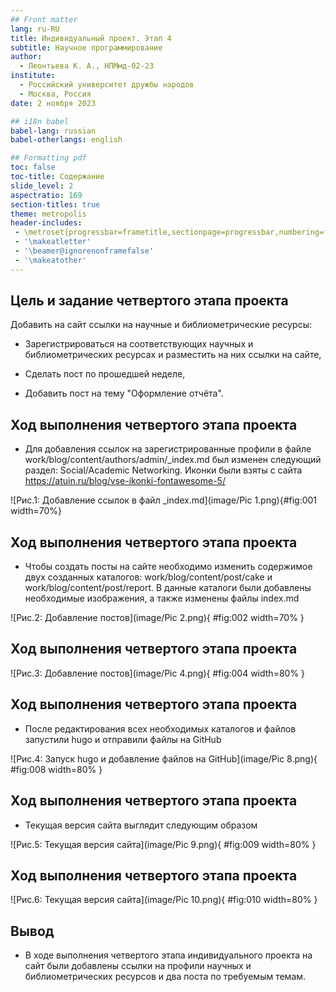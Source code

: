 ```yaml
---
## Front matter
lang: ru-RU
title: Индивидуальный проект. Этап 4
subtitle: Научное программирование
author:
  - Леонтьева К. А., НПМмд-02-23
institute:
  - Российский университет дружбы народов
  - Москва, Россия
date: 2 ноября 2023

## i18n babel
babel-lang: russian
babel-otherlangs: english

## Formatting pdf
toc: false
toc-title: Содержание
slide_level: 2
aspectratio: 169
section-titles: true
theme: metropolis
header-includes:
 - \metroset{progressbar=frametitle,sectionpage=progressbar,numbering=fraction}
 - '\makeatletter'
 - '\beamer@ignorenonframefalse'
 - '\makeatother'
---
```


## Цель и задание четвертого этапа проекта

Добавить на сайт ссылки на научные и библиометрические ресурсы:

- Зарегистрироваться на соответствующих научных и библиометрических ресурсах и разместить на них ссылки на сайте,

- Сделать пост по прошедшей неделе,

- Добавить пост на тему "Оформление отчёта".

## Ход выполнения четвертого этапа проекта
- Для добавления ссылок на зарегистрированные профили в файле work/blog/content/authors/admin/_index.md был изменен следующий раздел: Social/Academic Networking. Иконки были взяты с сайта https://atuin.ru/blog/vse-ikonki-fontawesome-5/

![Рис.1: Добавление ссылок в файл _index.md](image/Pic 1.png){#fig:001 width=70%}

## Ход выполнения четвертого этапа проекта
- Чтобы создать посты на сайте необходимо изменить содержимое двух созданных каталогов: work/blog/content/post/cake и work/blog/content/post/report. В данные каталоги были добавлены необходимые изображения, а также изменены файлы index.md

![Рис.2: Добавление постов](image/Pic 2.png){ #fig:002 width=70% }

## Ход выполнения четвертого этапа проекта

![Рис.3: Добавление постов](image/Pic 4.png){ #fig:004 width=80% }

## Ход выполнения четвертого этапа проекта
- После редактирования всех нeобходимых каталогов и файлов запустили hugo и отправили файлы на GitHub

![Рис.4: Запуск hugo и добавление файлов на GitHub](image/Pic 8.png){ #fig:008 width=80% }

## Ход выполнения четвертого этапа проекта
- Текущая версия сайта выглядит следующим образом

![Рис.5: Текущая версия сайта](image/Pic 9.png){ #fig:009 width=80% }

## Ход выполнения четвертого этапа проекта
![Рис.6: Текущая версия сайта](image/Pic 10.png){ #fig:010 width=80% }

## Вывод
- В ходе выполнения четвертого этапа индивидуального проекта на сайт были добавлены ссылки на профили научных и библиометрических ресурсов и два поста по требуемым темам.




